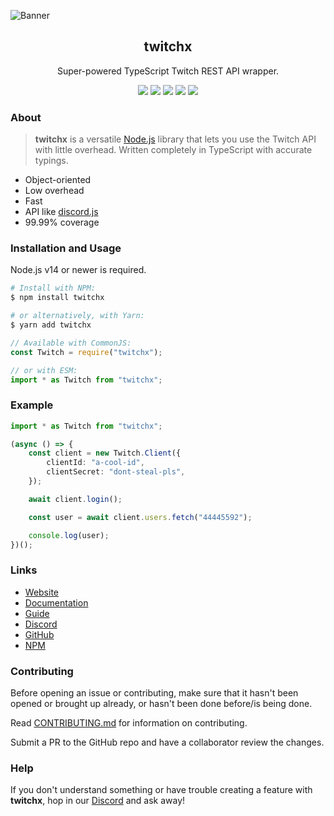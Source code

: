 ![Banner](twitchx.png)

<div align="center">
    <h2>twitchx</h2>
    <p>Super-powered TypeScript Twitch REST API wrapper.</p>
    <img src="https://forthebadge.com/images/badges/fuck-it-ship-it.svg" />
    <img src="https://forthebadge.com/images/badges/made-with-typescript.svg" />
    <img src="https://forthebadge.com/images/badges/powered-by-black-magic.svg" />
    <img src="https://forthebadge.com/images/badges/60-percent-of-the-time-works-every-time.svg" />
    <img src="https://forthebadge.com/images/badges/fixed-bugs.svg" />
</div>

### About

> **twitchx** is a versatile [Node.js](http://nodejs.org/) library that lets you use the Twitch API with little overhead.
> Written completely in TypeScript with accurate typings.

-   Object-oriented
-   Low overhead
-   Fast
-   API like [discord.js](https://www.npmjs.com/package/discord.js)
-   99.99% coverage

### Installation and Usage

Node.js v14 or newer is required.

```bash
# Install with NPM:
$ npm install twitchx

# or alternatively, with Yarn:
$ yarn add twitchx
```

```js
// Available with CommonJS:
const Twitch = require("twitchx");

// or with ESM:
import * as Twitch from "twitchx";
```

### Example

```ts
import * as Twitch from "twitchx";

(async () => {
    const client = new Twitch.Client({
        clientId: "a-cool-id",
        clientSecret: "dont-steal-pls",
    });

    await client.login();

    const user = await client.users.fetch("44445592");

    console.log(user);
})();
```

### Links

-   [Website](https://twitchx.js.org/)
-   [Documentation](https://twitchx.js.org/#/docs)
-   [Guide](https://twitchx.js.org/#/docs/guide)
-   [Discord](https://discord.gg/hMzQye6sWU)
-   [GitHub](https://github.com/cursorsdottsx/twitch)
-   [NPM](https://www.npmjs.com/package/twitchx)

### Contributing

Before opening an issue or contributing, make sure that it hasn't been opened or brought up already, or hasn't been done before/is being done.

Read [CONTRIBUTING.md](./CONTRIBUTINIG.md) for information on contributing.

Submit a PR to the GitHub repo and have a collaborator review the changes.

### Help

If you don't understand something or have trouble creating a feature with **twitchx**, hop in our [Discord](https://discord.gg/hMzQye6sWU) and ask away!
